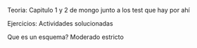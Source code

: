 Teoria: Capitulo 1 y 2 de mongo junto a los test que hay por ahí

Ejercicios: Actividades solucionadas

Que es un esquema? Moderado estricto